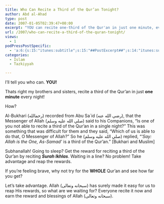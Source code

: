```yaml
---
title: Who Can Recite a Third of the Qur’an Tonight?
author: Abd al-Ahad
type: post
date: 2007-01-05T02:39:47+00:00
excerpt: "YOU can recite one-third of the Qur'an in just one minute, every night. How? Surah Ikhlas. Try it every night before you sleep. Earn more reward!"
url: /2007/who-can-recite-a-third-of-the-quran-tonight/
views:
  - 1
podPressPostSpecific:
  - 'a:6:{s:15:"itunes:subtitle";s:15:"##PostExcerpt##";s:14:"itunes:summary";s:15:"##PostExcerpt##";s:15:"itunes:keywords";s:17:"##WordPressCats##";s:13:"itunes:author";s:10:"##Global##";s:15:"itunes:explicit";s:7:"Default";s:12:"itunes:block";s:7:"Default";}'
categories:
  - Islam
  - Tazkiyyah

---
```

I&#8217;ll tell you who can. **YOU!**

Thats right my brothers and sisters, recite a third of the Qur&#8217;an in just **one minute** every night!

How?

Al-Bukhari (رحمالله) recorded from Abu Sa\`id (رضي الله عنه), that the Messenger of Allah (صلي الله عليه وسلم) said to his Companions, &#8220;Is one of you not able to recite a third of the Qur&#8217;an in a single night?&#8221; This was something that was difficult for them and they said, &#8220;Which of us is able to do that, O Messenger of Allah?&#8221; So he (صلي الله عليه وسلم) replied, &#8220;&#8216;_Say: Allah is the One, As-Samad&#8217;_ is a third of the Qur&#8217;an.&#8221; [Bukhari and Muslim]

Subhanallah! Going to sleep? Get the reward for reciting a third of the Qur&#8217;an by reciting _**Surah Ikhlas**_. Waiting in a line? No problem! Take advantage and reap the rewards.

If you&#8217;re feeling brave, why not try for the **WHOLE** Qur&#8217;an and see how far you get?

Let&#8217;s take advantage. Allah (سبحانه وتعالى) has surely made it easy for us to reap His rewards, so what are we waiting for? Everyone recite it now and earn the reward and blessings of Allah (سبحانه وتعالى).